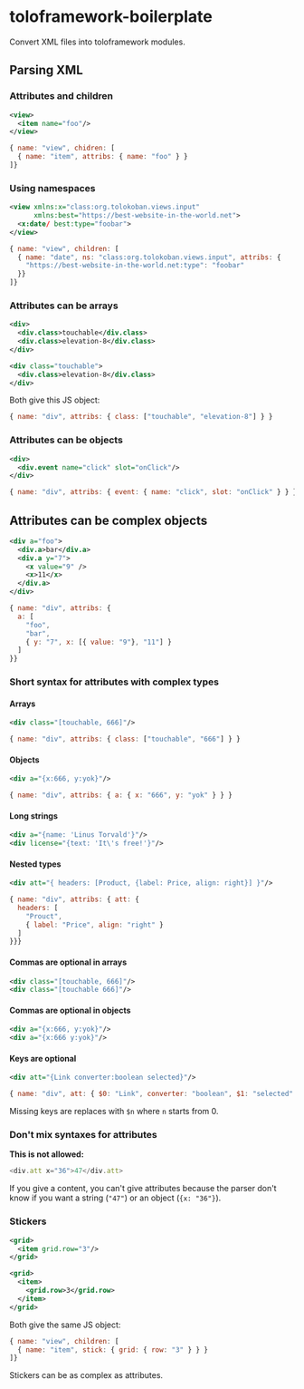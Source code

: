 # toloframework-boilerplate
Convert XML files into toloframework modules.

## Parsing XML

### Attributes and children
```xml
<view>
  <item name="foo"/>
</view>
```

```js
{ name: "view", chidren: [
  { name: "item", attribs: { name: "foo" } }
]}
```

### Using namespaces
```xml
<view xmlns:x="class:org.tolokoban.views.input"
      xmlns:best="https://best-website-in-the-world.net">
  <x:date/ best:type="foobar">
</view>
```

```js
{ name: "view", children: [
  { name: "date", ns: "class:org.tolokoban.views.input", attribs: {
    "https://best-website-in-the-world.net:type": "foobar"
  }}
]}
```

### Attributes can be arrays
```xml
<div>
  <div.class>touchable</div.class>
  <div.class>elevation-8</div.class>
</div>
```
```xml
<div class="touchable">
  <div.class>elevation-8</div.class>
</div>
```
Both give this JS object:
```js
{ name: "div", attribs: { class: ["touchable", "elevation-8"] } }
```

### Attributes can be objects
```xml
<div>
  <div.event name="click" slot="onClick"/>
</div>
```
```js
{ name: "div", attribs: { event: { name: "click", slot: "onClick" } } }
```

## Attributes can be complex objects
```xml
<div a="foo">
  <div.a>bar</div.a>
  <div.a y="7">
    <x value="9" />
    <x>11</x>
  </div.a>
</div>
```
```js
{ name: "div", attribs: {
  a: [
    "foo",
    "bar",
    { y: "7", x: [{ value: "9"}, "11"] }
  ]
}}
```

### Short syntax for attributes with complex types
#### Arrays
```xml
<div class="[touchable, 666]"/>
```
```js
{ name: "div", attribs: { class: ["touchable", "666"] } }
```
#### Objects
```xml
<div a="{x:666, y:yok}"/>
```
```js
{ name: "div", attribs: { a: { x: "666", y: "yok" } } }
```
#### Long strings
```xml
<div a="{name: 'Linus Torvald'}"/>
<div license="{text: 'It\'s free!'}"/>
```
#### Nested types
```xml
<div att="{ headers: [Product, {label: Price, align: right}] }"/>
```
```js
{ name: "div", attribs: { att: {
  headers: [
    "Prouct",
    { label: "Price", align: "right" }
  ]
}}}
```
#### Commas are optional in arrays
```xml
<div class="[touchable, 666]"/>
<div class="[touchable 666]"/>
```
#### Commas are optional in objects
```xml
<div a="{x:666, y:yok}"/>
<div a="{x:666 y:yok}"/>
```
#### Keys are optional
```xml
<div att="{Link converter:boolean selected}"/>
```
```js
{ name: "div", att: { $0: "Link", converter: "boolean", $1: "selected" } }
```
Missing keys are replaces with `$n` where `n` starts from 0.

### Don't mix syntaxes for attributes
__This is not allowed:__
```js
<div.att x="36">47</div.att>
```
If you give a content, you can't give attributes because the parser don't know if you want a string (`"47"`) or an object (`{x: "36"}`).

### Stickers
```xml
<grid>
  <item grid.row="3"/>
</grid>
```
```xml
<grid>
  <item>
    <grid.row>3</grid.row>
  </item>
</grid>
```
Both give the same JS object:
```js
{ name: "view", children: [
  { name: "item", stick: { grid: { row: "3" } } }
]}
```
Stickers can be as complex as attributes.

